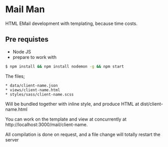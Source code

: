 # Mail Man

HTML EMail development with templating, because time costs.

## Pre requistes

* Node JS
* prepare to work with
```bash
$ npm install && npm install nodemon -g && npm start
```

The files;

	* data/client-name.json
	* views/client-name.html
	* styles/sass/client-name.scss

Will be bundled together with inline style, and produce HTML at dist/client-name.html

You can work on the template and view at concurrently at http://localhost:3000/mail/client-name.

All compilation is done on request, and a file change will totally restart the server
